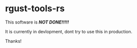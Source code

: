 # rgust-tools-rs

This software is ***NOT DONE!!!!!***

It is currently in devlopment, dont try to use this in production.

Thanks!
